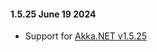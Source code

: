 #### 1.5.25 June 19 2024 ####

* Support for [Akka.NET v1.5.25](https://github.com/akkadotnet/akka.net/releases/tag/1.5.25)
